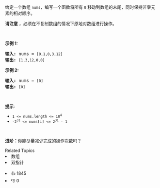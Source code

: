 <p>给定一个数组 <code>nums</code>，编写一个函数将所有 <code>0</code> 移动到数组的末尾，同时保持非零元素的相对顺序。</p>

<p><strong>请注意</strong>&nbsp;，必须在不复制数组的情况下原地对数组进行操作。</p>

<p>&nbsp;</p>

<p><strong>示例 1:</strong></p>

<pre>
<strong>输入:</strong> nums = <span><code>[0,1,0,3,12]</code></span>
<strong>输出:</strong> <span><code>[1,3,12,0,0]</code></span>
</pre>

<p><strong>示例 2:</strong></p>

<pre>
<strong>输入:</strong> nums = <span><code>[0]</code></span>
<strong>输出:</strong> <span><code>[0]</code></span></pre>

<p>&nbsp;</p>

<p><strong>提示</strong>:</p> 
<meta charset="UTF-8" />

<ul> 
 <li><code>1 &lt;= nums.length &lt;= 10<sup>4</sup></code></li> 
 <li><code>-2<sup>31</sup>&nbsp;&lt;= nums[i] &lt;= 2<sup>31</sup>&nbsp;- 1</code></li> 
</ul>

<p>&nbsp;</p>

<p><b>进阶：</b>你能尽量减少完成的操作次数吗？</p>

<div><div>Related Topics</div><div><li>数组</li><li>双指针</li></div></div><br><div><li>👍 1845</li><li>👎 0</li></div>